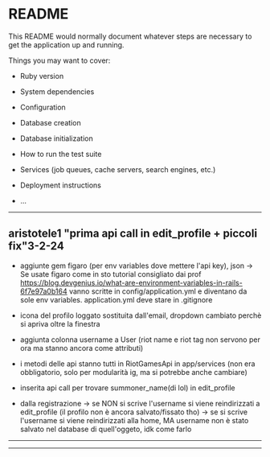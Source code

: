 # README

This README would normally document whatever steps are necessary to get the
application up and running.

Things you may want to cover:

* Ruby version

* System dependencies

* Configuration

* Database creation

* Database initialization

* How to run the test suite

* Services (job queues, cache servers, search engines, etc.)

* Deployment instructions

* ...

-------------------------------------
aristotele1 "prima api call in edit_profile + piccoli fix"3-2-24
-------------------------------------
- aggiunte gem figaro (per env variables dove mettere l'api key), json
 -> Se usate figaro come in sto tutorial consigliato dai prof https://blog.devgenius.io/what-are-environment-variables-in-rails-6f7e97a0b164
vanno scritte in config/application.yml e diventano da sole env variables.
application.yml deve stare in .gitignore

- icona del profilo loggato sostituita dall'email, dropdown cambiato perchè si apriva oltre la finestra

- aggiunta colonna username a User (riot name e riot tag non servono per ora ma stanno ancora come attributi)

- i metodi delle api stanno tutti in RiotGamesApi in app/services (non era obbligatorio, solo per modularità ig, ma si potrebbe anche cambiare)

- inserita api call per trovare summoner_name(di lol) in edit_profile

- dalla registrazione
-> se NON si scrive l'username si viene reindirizzati a edit_profile (il profilo 
 non è ancora salvato/fissato tho)
-> se si scrive l'username si viene reindirizzati alla home, MA username non è stato salvato nel database di quell'oggeto, idk come farlo

-------------------------------------
-------------------------------------

